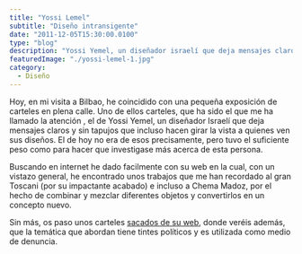 ```yaml
---
title: "Yossi Lemel"
subtitle: "Diseño intransigente"
date: "2011-12-05T15:30:00.0100"
type: "blog"
description: "Yossi Yemel, un diseñador israelí que deja mensajes claros y sin tapujos"
featuredImage: "./yossi-lemel-1.jpg"
category:
  - Diseño
---
```


Hoy, en mi visita a Bilbao, he coincidido con una pequeña exposición de carteles en plena calle. Uno de ellos carteles, que ha sido el que me ha llamado la atención , el de Yossi Yemel, un diseñador Israelí que deja mensajes claros y sin tapujos que incluso hacen girar la vista a quienes ven sus diseños. El de hoy no era de esos precisamente, pero tuvo el suficiente peso como para hacer que investigase más acerca de esta persona.

Buscando en internet he dado facilmente con su web en la cual, con un vistazo general, he encontrado unos trabajos que me han recordado al gran Toscani (por su impactante acabado) e incluso a Chema Madoz, por el hecho de combinar y mezclar diferentes objetos y convertirlos en un concepto nuevo.

Sin más, os paso unos carteles [sacados de su web](https://www.yossilemel.com), donde veréis además, que la temática que abordan tiene tintes políticos y es utilizada como medio de denuncia.
